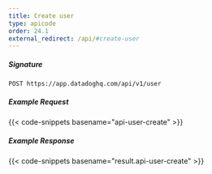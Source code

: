 ```yaml
---
title: Create user
type: apicode
order: 24.1
external_redirect: /api/#create-user
---
```


##### Signature

`POST https://app.datadoghq.com/api/v1/user`

##### Example Request

{{< code-snippets basename="api-user-create" >}}

##### Example Response

{{< code-snippets basename="result.api-user-create" >}}
